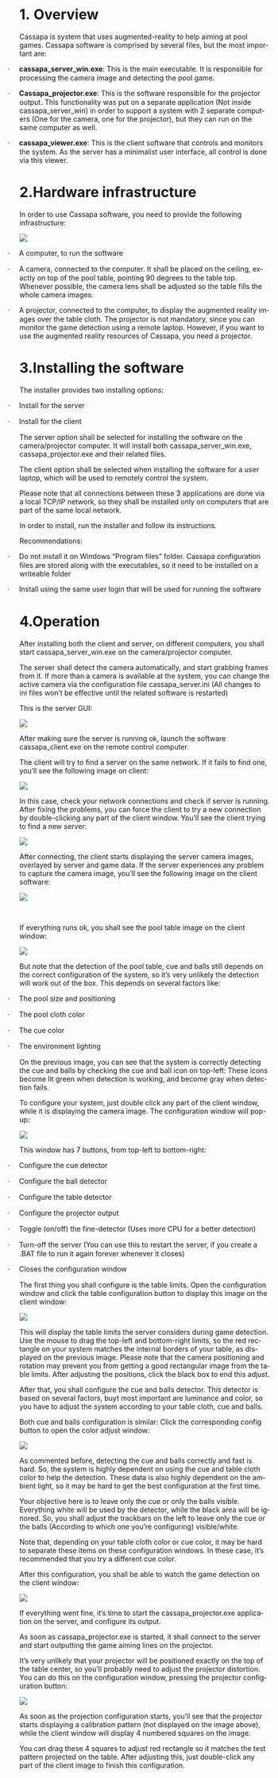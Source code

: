 <html>

<head>
<meta http-equiv=Content-Type content="text/html; charset=windows-1252">
<meta name=Generator content="Microsoft Word 14 (filtered)">
</head>

<body lang=EN-US>

<div class=WordSection1>

<h1 style='margin-left:19.8pt;text-indent:-19.8pt'><span lang=PT-BR>1.<span
style='font:7.0pt "Times New Roman"'>&nbsp;&nbsp; </span></span><span
lang=PT-BR>Overview</span></h1>

<p class=MsoNormal>Cassapa is system that uses augmented-reality to help aiming
at pool games. Cassapa software is comprised by several files, but the most
important are:</p>

<p class=MsoListParagraphCxSpFirst style='text-indent:-.25in'><span
style='font-family:Symbol'>·<span style='font:7.0pt "Times New Roman"'>&nbsp;&nbsp;&nbsp;&nbsp;&nbsp;&nbsp;&nbsp;
</span></span><b>cassapa_server_win.exe</b>: This is the main executable. It is
responsible for processing the camera image and detecting the pool game. </p>

<p class=MsoListParagraphCxSpMiddle style='text-indent:-.25in'><span
style='font-family:Symbol'>·<span style='font:7.0pt "Times New Roman"'>&nbsp;&nbsp;&nbsp;&nbsp;&nbsp;&nbsp;&nbsp;
</span></span><b>Cassapa_projector.exe</b>: This is the software responsible
for the projector output. This functionality was put on a separate application
(Not inside cassapa_server_win) in order to support a system with 2 separate
computers (One for the camera, one for the projector), but they can run on the
same computer as well.</p>

<p class=MsoListParagraphCxSpLast style='text-indent:-.25in'><span
style='font-family:Symbol'>·<span style='font:7.0pt "Times New Roman"'>&nbsp;&nbsp;&nbsp;&nbsp;&nbsp;&nbsp;&nbsp;
</span></span><b>cassapa_viewer.exe</b>: This is the client software that
controls and monitors the system. As the server has a minimalist user interface,
all control is done via this viewer.</p>

<h1>2.Hardware infrastructure</h1>

<p class=MsoNormal>In order to use Cassapa software, you need to provide the
following infrastructure:</p>

![](https://raw.githubusercontent.com/aporto/cassapa/master/images/doc/blue_sheet.png)

<p class=MsoListParagraphCxSpFirst style='text-indent:-.25in'><span
style='font-family:Symbol'>·<span style='font:7.0pt "Times New Roman"'>&nbsp;&nbsp;&nbsp;&nbsp;&nbsp;&nbsp;&nbsp;
</span></span>A computer, to run the software</p>

<p class=MsoListParagraphCxSpMiddle style='text-indent:-.25in'><span
style='font-family:Symbol'>·<span style='font:7.0pt "Times New Roman"'>&nbsp;&nbsp;&nbsp;&nbsp;&nbsp;&nbsp;&nbsp;
</span></span>A camera, connected to the computer. It shall be placed on the
ceiling, exactly on top of the pool table, pointing 90 degrees to the table
top. Whenever possible, the camera lens shall be adjusted so the table fills
the whole camera images.</p>

<p class=MsoListParagraphCxSpLast style='text-indent:-.25in'><span
style='font-family:Symbol'>·<span style='font:7.0pt "Times New Roman"'>&nbsp;&nbsp;&nbsp;&nbsp;&nbsp;&nbsp;&nbsp;
</span></span>A projector, connected to the computer, to display the augmented
reality images over the table cloth. The projector is not mandatory, since you
can monitor the game detection using a remote laptop. However, if you want to
use the augmented reality resources of Cassapa, you need a projector.</p>

<h1>3.Installing the software</h1>

<p class=MsoNormal>The installer provides two installing options: </p>

<p class=MsoListParagraphCxSpFirst style='text-indent:-.25in'><span
style='font-family:Symbol'>·<span style='font:7.0pt "Times New Roman"'>&nbsp;&nbsp;&nbsp;&nbsp;&nbsp;&nbsp;&nbsp;
</span></span>Install for the server</p>

<p class=MsoListParagraphCxSpLast style='text-indent:-.25in'><span
style='font-family:Symbol'>·<span style='font:7.0pt "Times New Roman"'>&nbsp;&nbsp;&nbsp;&nbsp;&nbsp;&nbsp;&nbsp;
</span></span>Install for the client </p>

<p class=MsoNormal>The server option shall be selected for installing the
software on the camera/projector computer. It will install both
cassapa_server_win.exe, cassapa_projector.exe and their related files. </p>

<p class=MsoNormal>The client option shall be selected when installing the
software for a user laptop, which will be used to remotely control the system.</p>

<p class=MsoNormal>Please note that all connections between these 3
applications are done via a local TCP/IP network, so they shall be installed
only on computers that are part of the same local network.</p>

<p class=MsoNormal>In order to install, run the installer and follow its
instructions. </p>

<p class=MsoNormal>Recommendations:</p>

<p class=MsoListParagraphCxSpFirst style='text-indent:-.25in'><span
style='font-family:Symbol'>·<span style='font:7.0pt "Times New Roman"'>&nbsp;&nbsp;&nbsp;&nbsp;&nbsp;&nbsp;&nbsp;
</span></span>Do not install it on Windows “Program files” folder. Cassapa
configuration files are stored along with the executables, so it need to be
installed on a writeable folder</p>

<p class=MsoListParagraphCxSpLast style='text-indent:-.25in'><span
style='font-family:Symbol'>·<span style='font:7.0pt "Times New Roman"'>&nbsp;&nbsp;&nbsp;&nbsp;&nbsp;&nbsp;&nbsp;
</span></span>Install using the same user login that will be used for running
the software</p>

<h1>4.Operation</h1>

<p class=MsoNormal>After installing both the client and server, on different
computers, you shall start cassapa_server_win.exe on the camera/projector
computer. </p>

<p class=MsoNormal>The server shall detect the camera automatically, and start
grabbing frames from it. If more than a camera is available at the system, you
can change the active camera via the configuration file cassapa_server.ini (All
changes to ini files won’t be effective until the related software is
restarted)</p>

<p class=MsoNormal>This is the server GUI:</p>

![](https://raw.githubusercontent.com/aporto/cassapa/master/images/doc/image002.png)

<p class=MsoNormal>After making sure the server is running ok, launch the
software cassapa_client.exe on the remote control computer.</p>

<p class=MsoNormal>The client will try to find a server on the same network. If
it fails to find one, you’ll see the following image on client:</p>

![](https://raw.githubusercontent.com/aporto/cassapa/master/images/doc/image003.png)

<p class=MsoNormal>In this case, check your network connections and check if
server is running. After fixing the problems, you can force the client to try a
new connection by double-clicking any part of the client window. You’ll see the
client trying to find a new server:</p>

![](https://raw.githubusercontent.com/aporto/cassapa/master/images/doc/image004.png)

<p class=MsoNormal>After connecting, the client starts displaying the server
camera images, overlayed by server and game data. If the server experiences any
problem to capture the camera image, you’ll see the following image on the
client software:</p>

![](https://raw.githubusercontent.com/aporto/cassapa/master/images/doc/image005.png)

<p class=MsoNormal>&nbsp;</p>

<p class=MsoNormal>If everything runs ok, you shall see the pool table image on
the client window:</p>

![](https://raw.githubusercontent.com/aporto/cassapa/master/images/doc/image006.png)

<p class=MsoNormal>But note that the detection of the pool table, cue and balls
still depends on the correct configuration of the system, so it’s very unlikely
the detection will work out of the box. This depends on several factors like:</p>

<p class=MsoListParagraphCxSpFirst style='text-indent:-.25in'><span
style='font-family:Symbol'>·<span style='font:7.0pt "Times New Roman"'>&nbsp;&nbsp;&nbsp;&nbsp;&nbsp;&nbsp;&nbsp;
</span></span>The pool size and positioning</p>

<p class=MsoListParagraphCxSpMiddle style='text-indent:-.25in'><span
style='font-family:Symbol'>·<span style='font:7.0pt "Times New Roman"'>&nbsp;&nbsp;&nbsp;&nbsp;&nbsp;&nbsp;&nbsp;
</span></span>The pool cloth color</p>

<p class=MsoListParagraphCxSpMiddle style='text-indent:-.25in'><span
style='font-family:Symbol'>·<span style='font:7.0pt "Times New Roman"'>&nbsp;&nbsp;&nbsp;&nbsp;&nbsp;&nbsp;&nbsp;
</span></span>The cue color</p>

<p class=MsoListParagraphCxSpLast style='text-indent:-.25in'><span
style='font-family:Symbol'>·<span style='font:7.0pt "Times New Roman"'>&nbsp;&nbsp;&nbsp;&nbsp;&nbsp;&nbsp;&nbsp;
</span></span>The environment lighting</p>

<p class=MsoNormal>On the previous image, you can see that the system is
correctly detecting the cue and balls by checking the cue and ball icon on
top-left: These icons become lit green when detection is working, and become
gray when detection fails.</p>

<p class=MsoNormal>To configure your system, just double click any part of the
client window, while it is displaying the camera image. The configuration
window will pop-up:</p>

![](https://raw.githubusercontent.com/aporto/cassapa/master/images/doc/image007.png)

<p class=MsoNormal>This window has 7 buttons, from top-left to bottom-right:</p>

<p class=MsoListParagraphCxSpFirst style='text-indent:-.25in'><span
style='font-family:Symbol'>·<span style='font:7.0pt "Times New Roman"'>&nbsp;&nbsp;&nbsp;&nbsp;&nbsp;&nbsp;&nbsp;
</span></span>Configure the cue detector</p>

<p class=MsoListParagraphCxSpMiddle style='text-indent:-.25in'><span
style='font-family:Symbol'>·<span style='font:7.0pt "Times New Roman"'>&nbsp;&nbsp;&nbsp;&nbsp;&nbsp;&nbsp;&nbsp;
</span></span>Configure the ball detector</p>

<p class=MsoListParagraphCxSpMiddle style='text-indent:-.25in'><span
style='font-family:Symbol'>·<span style='font:7.0pt "Times New Roman"'>&nbsp;&nbsp;&nbsp;&nbsp;&nbsp;&nbsp;&nbsp;
</span></span>Configure the table detector</p>

<p class=MsoListParagraphCxSpMiddle style='text-indent:-.25in'><span
style='font-family:Symbol'>·<span style='font:7.0pt "Times New Roman"'>&nbsp;&nbsp;&nbsp;&nbsp;&nbsp;&nbsp;&nbsp;
</span></span>Configure the projector output</p>

<p class=MsoListParagraphCxSpMiddle style='text-indent:-.25in'><span
style='font-family:Symbol'>·<span style='font:7.0pt "Times New Roman"'>&nbsp;&nbsp;&nbsp;&nbsp;&nbsp;&nbsp;&nbsp;
</span></span>Toggle (on/off) the fine-detector (Uses more CPU for a better
detection)</p>

<p class=MsoListParagraphCxSpMiddle style='text-indent:-.25in'><span
style='font-family:Symbol'>·<span style='font:7.0pt "Times New Roman"'>&nbsp;&nbsp;&nbsp;&nbsp;&nbsp;&nbsp;&nbsp;
</span></span>Turn-off the server (You can use this to restart the server, if
you create a .BAT file to run it again forever whenever it closes)</p>

<p class=MsoListParagraphCxSpLast style='text-indent:-.25in'><span
style='font-family:Symbol'>·<span style='font:7.0pt "Times New Roman"'>&nbsp;&nbsp;&nbsp;&nbsp;&nbsp;&nbsp;&nbsp;
</span></span>Closes the configuration window</p>

<p class=MsoNormal>The first thing you shall configure is the table limits.
Open the configuration window and click the table configuration button to
display this image on the client window:</p>

![](https://raw.githubusercontent.com/aporto/cassapa/master/images/doc/image008.png)

<p class=MsoNormal>This will display the table limits the server considers
during game detection. Use the mouse to drag the top-left and bottom-right
limits, so the red rectangle on your system matches the internal borders of
your table, as displayed on the previous image. Please note that the camera
positioning and rotation may prevent you from getting a good rectangular image
from the table limits. After adjusting the positions, click the black box to
end this adjust.</p>

<p class=MsoNormal>After that, you shall configure the cue and balls detector.
This detector is based on several factors, buyt most important are luminance
and color, so you have to adjust the system according to your table cloth, cue
and balls. </p>

<p class=MsoNormal>Both cue and balls configuration is similar: Click the
corresponding config button to open the color adjust window: </p>

![](https://raw.githubusercontent.com/aporto/cassapa/master/images/doc/image009.png)

<p class=MsoNormal>As commented before, detecting the cue and balls correctly
and fast is hard. So, the system is highly dependent on using the cue and table
cloth color to help the detection. These data is also highly dependent on the
ambient light, so it may be hard to get the best configuration at the first
time.</p>

<p class=MsoNormal>Your objective here is to leave only the cue or only the
balls visible. Everything white will be used by the detector, while the black
area will be ignored. So, you shall adjust the trackbars on the left to leave
only the cue or the balls (According to which one you’re configuring)
visible/white.</p>

<p class=MsoNormal>Note that, depending on your table cloth color or cue color,
it may be hard to separate these items on these configuration windows. In these
case, it’s recommended that you try a different cue color.</p>

<p class=MsoNormal>After this configuration, you shall be able to watch the
game detection on the client window:</p>

![](https://raw.githubusercontent.com/aporto/cassapa/master/images/doc/image010.png)

<p class=MsoNormal>If everything went fine, it’s time to start the
cassapa_projector.exe application on the server, and configure its output.</p>

<p class=MsoNormal>As soon as cassapa_projector.exe is started, it shall
connect to the server and start outputting the game aiming lines on the
projector. </p>

<p class=MsoNormal>It’s very unlikely that your projector will be positioned
exactly on the top of the table center, so you’ll probably need to adjust the
projector distortion. You can do this on the configuration window, pressing the
projector configuration button:</p>

![](https://raw.githubusercontent.com/aporto/cassapa/master/images/doc/image011.png)

<p class=MsoNormal>As soon as the projection configuration starts, you’ll see
that the projector starts displaying a calibration pattern (not displayed on
the image above), while the client window will display 4 numbered squares on
the image. </p>

<p class=MsoNormal>You can drag these 4 squares to adjust red rectangle so it
matches the test pattern projected on the table. After adjusting this, just
double-click any part of the client image to finish this configuration. </p>

</div>

</body>

</html>
